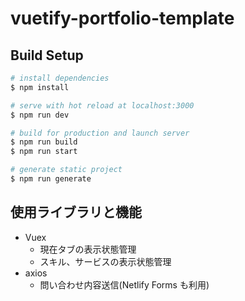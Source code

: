 # vuetify-portfolio-template

## Build Setup

```bash
# install dependencies
$ npm install

# serve with hot reload at localhost:3000
$ npm run dev

# build for production and launch server
$ npm run build
$ npm run start

# generate static project
$ npm run generate
```

## 使用ライブラリと機能

- Vuex
  - 現在タブの表示状態管理
  - スキル、サービスの表示状態管理
- axios
  - 問い合わせ内容送信(Netlify Forms も利用)
